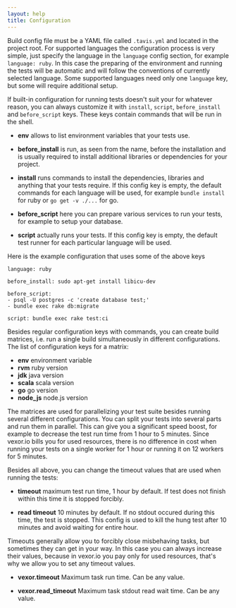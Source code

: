 ```yaml
---
layout: help
title: Configuration
---
```

Build config file must be a YAML file called ``.tavis.yml`` and located in the project root.
For supported languages the configuration process is very simple, just specify the language
in the ``language`` config section, for example ``language: ruby``.
In this case the preparing of the environment and running the tests will be automatic and
will follow the conventions of currently selected language.
Some supported languages need only one ``language`` key, but some will require additional setup.

If built-in configuration for running tests doesn't suit your for whatever reason,
you can always customize it with ``install``, ``script``, ``before_install`` and ``before_script``
keys. These keys contain commands that will be run in the shell.


* __env__ allows to list environment variables that your tests use.

* __before_install__ is run, as seen from the name, before the installation and is usually
required to install additional libraries or dependencies for your project.

* __install__ runs commands to install the dependencies, libraries and anything that your tests require.
If this config key is empty, the default commands for each language will be used, for example
``bundle install`` for ruby or ``go get -v ./...`` for go.

* __before_script__ here you can prepare various services to run your tests, for example to setup your database.

* __script__ actually runs your tests. If this config key is empty, the default test runner for each
particular language will be used.

Here is the example configuration that uses some of the above keys

    language: ruby

    before_install: sudo apt-get install libicu-dev

    before_script:
    - psql -U postgres -c 'create database test;'
    - bundle exec rake db:migrate

    script: bundle exec rake test:ci


Besides regular configuration keys with commands, you can create build matrices,
i.e. run a single build simultaneously in different configurations.
The list of configuration keys for a matrix:

* __env__ environment variable
* __rvm__ ruby version
* __jdk__ java version
* __scala__ scala version
* __go__ go version
* __node_js__ node.js version

The matrices are used for parallelizing your test suite besides running several different configurations.
You can split your tests into several parts and run them in parallel.
This can give you a significant speed boost, for example to decrease the test run time
from 1 hour to 5 minutes.
Since vexor.io bills you for used resources, there is no difference in cost when
running your tests on a single worker for 1 hour or running it on 12 workers for 5 minutes.

Besides all above, you can change the timeout values that are used when running the tests:

* __timeout__ maximum test run time, 1 hour by default.
If test does not finish within this time it is stopped forcibly.

* __read timeout__ 10 minutes by default. If no stdout occured during this time, the test is stopped.
This config is used to kill the hung test after 10 minutes and avoid waiting for entire hour.

Timeouts generally allow you to forcibly close misbehaving tasks, but sometimes they can get in your way.
In this case you can always increase their values, because in vexor.io you pay only for used
resources, that's why we allow you to set any timeout values.

* __vexor.timeout__ Maximum task run time. Can be any value.

* __vexor.read_timeout__ Maximum task stdout read wait time. Can be any value.

